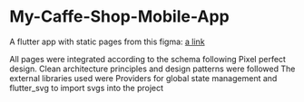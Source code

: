 # My-Caffe-Shop-Mobile-App

A flutter app with static pages from this figma:
[a link](https://www.figma.com/design/XdmyPuaYFNrgdpUybtLJC9/My-Coffee-Shop-Mobile-App-UI?node-id=1-335&p=f&t=7kaD7SU9lutZzSZ9-0)

All pages were integrated according to the schema following Pixel perfect design.
Clean architecture principles and design patterns were followed
The external libraries used were Providers for global state management and flutter_svg to import svgs into the project
